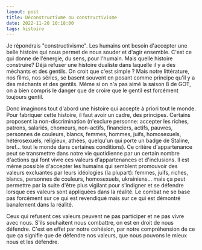 ```yaml
---
layout: post
title: Déconstructivme ou constructivisme
date: 2022-11-20 10:18:00
tags: histoire
---
```


Je répondrais "constructivisme". Les humains ont besoin d'accepter une belle histoire qui nous permet de nous souder et d'agir ensemble. C'est ce qui donne de l'énergie, du sens, pour l'humain. Mais quelle histoire construire? Déjà refuser une histoire dualiste dans laquelle il y a des méchants et des gentils. On croit que c'est simple ? Mais notre littérature, nos films, nos séries, se basent souvent en posant comme principe qu'il y a des méchants et des gentils. Même si on n'a pas aimé la saison 8 de GOT, on a bien compris le danger que de croire que le gentil est forcément toujours gentil.

Donc imaginons tout d'abord une histoire qui accepte à priori tout le monde. Pour fabriquer cette histoire, il faut avoir un cadre, des principes. Certains proposent la non-discrimination (n'exclure personne: accepter les riches, patrons, salariés, chomeurs, non-actifs, financiers, actifs, pauvres, personnes de couleurs, blancs, femmes, hommes, juifs, homosexuels, hétérosexuels, religieux, athées, quelqu'un qui porte un badge de Staline, bref... tout le monde dans certaines conditions). Ce critère d'appartenance peut se transmettre dans notre vie quotidienne par un certain nombre d'actions qui font vivre ces valeurs d'appartenances et d'inclusions. Il est même possible d'accepter les humains qui semblent promouvoir des valeurs excluantes par leurs idéologies (la plupart): femmes, juifs, riches, blancs, personnes de couleurs, homosexuels, ukrainiens... mais ça peut permettre par la suite d'être plus vigilant pour s'indigner et se défendre lorsque ces valeurs sont appliquées dans la réalité. Le combat ne se base pas forcément sur ce qui est revendiqué mais sur ce qui est démontré banalement dans la réalité.

Ceux qui refusent ces valeurs peuvent ne pas participer et ne pas vivre avec nous. S'ils souhaitent nous combattre, on est en droit de nous défendre. C'est en effet par notre cohésion, par notre compréhension de ce que ça signifie que de défendre nos valeurs, que nous pouvons le mieux nous et les défendre.
